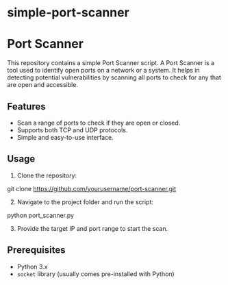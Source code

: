 # simple-port-scanner

# Port Scanner

This repository contains a simple Port Scanner script. A Port Scanner is a tool used to identify open ports on a network or a system. It helps in detecting potential vulnerabilities by scanning all ports to check for any that are open and accessible.

## Features
- Scan a range of ports to check if they are open or closed.
- Supports both TCP and UDP protocols.
- Simple and easy-to-use interface.

## Usage
1. Clone the repository:

git clone https://github.com/yourusername/port-scanner.git

2. Navigate to the project folder and run the script:

python port_scanner.py

3. Provide the target IP and port range to start the scan.

## Prerequisites
- Python 3.x
- `socket` library (usually comes pre-installed with Python)

